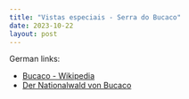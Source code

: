 ```yaml
---
title: "Vistas especiais - Serra do Bucaco"
date: 2023-10-22
layout: post
---
```


German links:
* [Bucaco - Wikipedia](https://de.wikipedia.org/wiki/Serra_do_Bu%C3%A7aco)
* [Der Nationalwald von Bucaco](https://centerofportugal.com/de/poi/der-nationalwald-von-bucaco)

